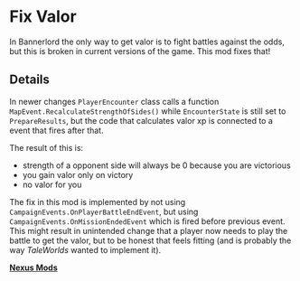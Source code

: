 # Fix Valor
In Bannerlord the only way to get valor is to fight battles against the odds, but this is broken in current versions of the game. This mod fixes that!

## Details
In newer changes `PlayerEncounter` class calls a function `MapEvent.RecalculateStrengthOfSides()` while
`EncounterState` is still set to `PrepareResults`, but the code that calculates valor xp is connected to
a event that fires after that.

The result of this is:

* strength of a opponent side will always be 0 because you are victorious
* you gain valor only on victory
* no valor for you

The fix in this mod is implemented by not using `CampaignEvents.OnPlayerBattleEndEvent`, but using
`CampaignEvents.OnMissionEndedEvent` which is fired before previous event. This might result in unintended
change that a player now needs to play the battle to get the valor, but to be honest that feels fitting
(and is probably the way _TaleWorlds_ wanted to implement it).

**[Nexus Mods](https://www.nexusmods.com/mountandblade2bannerlord/mods/6835)**
